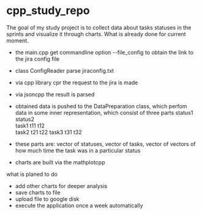 # cpp_study_repo
The goal of my study project is to collect data about tasks statuses in the sprints and visualize it through charts.
What is already done for current moment.
- the main.cpp get commandline option --file_config to obtain the link to the jira config file
- class ConfigReader parse jiraconfig.txt
- via cpp library cpr the request to the jira is made
- via jsoncpp the result is parsed 
- obtained data is pushed to the DataPreparation class, which perfom data in some inner representation, which consist of three parts
	        status1  status2	
task1      t11      t12  
task2      t21      t22 
task3      t31      t32 

- these parts are: vector of statuses, vector of tasks, vector of vectors of how much time the task was in a particular status
- charts are built via the mathplotcpp



what is planed to do
- add other charts for deeper analysis
- save charts to file
- upload file to google disk
- execute the application once a week automatically
